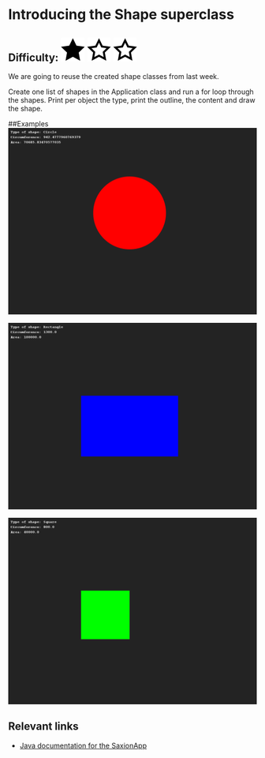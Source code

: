 # Introducing the Shape superclass
## Difficulty: ![Filled](../resources/star-filled.svg) ![Outlined](../resources/star-outlined.svg) ![Outlined](../resources/star-outlined.svg) 
We are going to reuse the created shape classes from last week.

Create one list of shapes in the Application class and run a for loop through the shapes.
Print per object the type, print the outline, the content and draw the shape.

##Examples
![Example](sample_output0.png)

![Example](sample_output1.png)

![Example](sample_output2.png)

## Relevant links
* [Java documentation for the SaxionApp](https://saxionapp.hboictlab.nl/nl/saxion/app/SaxionApp.html)
